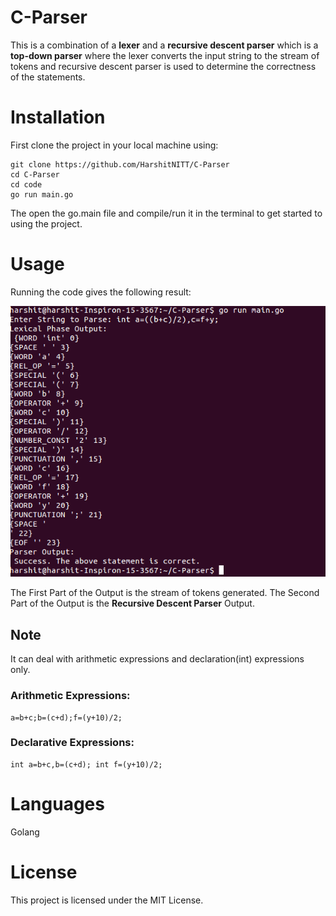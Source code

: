 # C-Parser
This is a combination of a **lexer** and a **recursive descent parser** which is a **top-down parser** where the lexer converts the input string to the stream of tokens and recursive descent parser is used to determine the correctness of the statements.

# Installation
First clone the project in your local machine using:
~~~
git clone https://github.com/HarshitNITT/C-Parser
cd C-Parser
cd code
go run main.go
~~~
The open the go.main file and compile/run it in the terminal to get started to using the project.

# Usage 
Running the code gives the following result:

<img src="https://github.com/HarshitNITT/C-Parser/blob/master/images/demo.png" />

The First Part of the Output is the stream of tokens generated.
The Second Part of the Output is the **Recursive Descent Parser** Output. 
## Note
It can deal with arithmetic expressions and declaration(int) expressions only.
### Arithmetic Expressions:
~~~
a=b+c;b=(c+d);f=(y+10)/2;
~~~
### Declarative Expressions:
~~~
int a=b+c,b=(c+d); int f=(y+10)/2;
~~~
# Languages
Golang
# License
This project is licensed under the MIT License.
